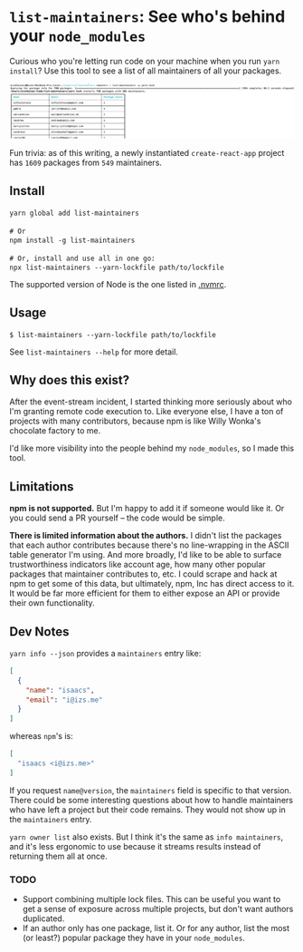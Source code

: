 # `list-maintainers`: See who's behind your `node_modules`
Curious who you're letting run code on your machine when you run `yarn install`? Use this tool to see a list of all maintainers of all your packages.

![screenshot of the tool in action](./demo.png)

Fun trivia: as of this writing, a newly instantiated `create-react-app` project has `1609` packages from `549` maintainers.

## Install
```
yarn global add list-maintainers

# Or
npm install -g list-maintainers

# Or, install and use all in one go:
npx list-maintainers --yarn-lockfile path/to/lockfile
```

The supported version of Node is the one listed in [.nvmrc](./.nvmrc).

## Usage
```
$ list-maintainers --yarn-lockfile path/to/lockfile
```

See `list-maintainers --help` for more detail.

## Why does this exist?
After the event-stream incident, I started thinking more seriously about who I'm granting remote code execution to. Like everyone else, I have a ton of projects with many contributors, because npm is like Willy Wonka's chocolate factory to me.

I'd like more visibility into the people behind my `node_modules`, so I made this tool.

## Limitations
**npm is not supported.** But I'm happy to add it if someone would like it. Or you could send a PR yourself – the code would be simple.

**There is limited information about the authors.** I didn't list the packages that each author contributes because there's no line-wrapping in the ASCII table generator I'm using. And more broadly, I'd like to be able to surface trustworthiness indicators like account age, how many other popular packages that maintainer contributes to, etc. I could scrape and hack at npm to get some of this data, but ultimately, npm, Inc has direct access to it. It would be far more efficient for them to either expose an API or provide their own functionality.

## Dev Notes
`yarn info --json` provides a `maintainers` entry like:

```json
[
  {
    "name": "isaacs",
    "email": "i@izs.me"
  }
]
```

whereas `npm`'s is:

```json
[
  "isaacs <i@izs.me>"
]
```

If you request `name@version`, the `maintainers` field is specific to that version. There could be some interesting questions about how to handle maintainers who have left a project but their code remains. They would not show up in the `maintainers` entry.

`yarn owner list` also exists. But I think it's the same as `info maintainers`, and it's less ergonomic to use because it streams results instead of returning them all at once.

### TODO
* Support combining multiple lock files. This can be useful you want to get a sense of exposure across multiple projects, but don't want authors duplicated.
* If an author only has one package, list it. Or for any author, list the most (or least?) popular package they have in your `node_modules`.
